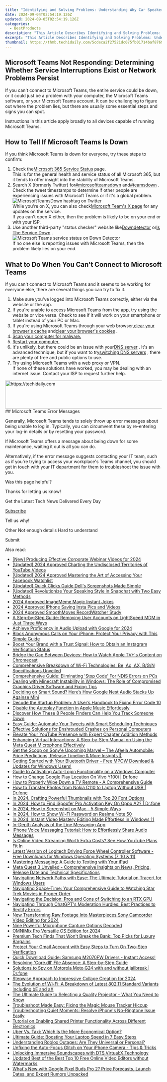 ```yaml
---
title: "Identifying and Solving Problems: Understanding Why Car Speakers Might Stop Working"
date: 2024-09-04T02:54:19.126Z
updated: 2024-09-05T02:54:19.126Z
categories:
  - BestProducts
description: "This Article Describes Identifying and Solving Problems: Understanding Why Car Speakers Might Stop Working"
excerpt: "This Article Describes Identifying and Solving Problems: Understanding Why Car Speakers Might Stop Working"
thumbnail: https://thmb.techidaily.com/5cdeca2f27521dc075fb01714baf87697fb58a0ad36d3dacc7568c6abd91399a.jpg
---
```


## Microsoft Teams Not Responding: Determining Whether Service Interruptions Exist or Network Problems Persist
 If you can't connect to Microsoft Teams, the entire service could be down, or it could just be a problem with your computer, the Microsoft Teams software, or your Microsoft Teams account. It can be challenging to figure out where the problem lies, but there are usually some essential steps and signs you can spot.

 Instructions in this article apply broadly to all devices capable of running Microsoft Teams.

## How to Tell If Microsoft Teams Is Down

 If you think Microsoft Teams is down for everyone, try these steps to confirm:

1. Check the[Microsoft 365 Service Status](https://twitter.com/MSFT365Status) page.  
 This is for the general health and service status of all Microsoft 365, but it tends to offer insight into the stability of Microsoft Teams.
2. Search X (formerly Twitter) for[#microsoftteamsdown](https://twitter.com/hashtag/microsoftteamsdown) and[#teamsdown](https://twitter.com/hashtag/TeamsDown) . Check the tweet timestamps to determine if other people are experiencing issues with Microsoft Teams or if it's a global problem.  
![MicrosoftTeamsDown hashtag on Twitter](https://www.lifewire.com/thmb/_UxDi-CGP-cUbmhFgoAP4AgFGe4=/1500x0/filters:no_upscale():max_bytes(150000):strip_icc():format(webp)/is-microsoft-teams-down-or-is-it-you-51050511-505bb881bf924c189064924855fbb7c8.jpg)  
 While you're on X, you can also check[Microsoft Team's X page](https://twitter.com/MicrosoftTeams) for any updates on the service.  
 If you can't open X either, then the problem is likely to be on your end or with your ISP.
3. Use another third-party "status checker" website like[Downdetector](https://downdetector.com/status/teams/) or[Is The Service Down](https://istheservicedown.com/problems/microsoft-teams) .  
![Microsoft Teams service status on Down Detector](https://www.lifewire.com/thmb/8PpnwSJBHgwKPGng__hrZM0m4jE=/1500x0/filters:no_upscale():max_bytes(150000):strip_icc():format(webp)/is-microsoft-teams-down-or-is-it-you-51050512-ee25bd1e25bc4991b9aef28aca7a0ff8.jpg)  
 If no one else is reporting issues with Microsoft Teams, then the problem likely lies on your end.

## What to Do When You Can't Connect to Microsoft Teams

 If you can't connect to Microsoft Teams and it seems to be working for everyone else, there are several things you can try to fix it.

1. Make sure you've logged into Microsoft Teams correctly, either via the website or the app.
2. If you're unable to access Microsoft Teams from the app, try using the website or vice versa. Check to see if it will work on your smartphone or tablet instead of your PC or Mac.
3. If you're using Microsoft Teams through your web browser,[clear your browser's cache](https://www.lifewire.com/how-to-clear-cache-2617980) and[clear your browser's cookies](https://www.lifewire.com/how-to-delete-cookies-2617981) .
4. [Scan your computer for malware.](https://www.lifewire.com/properly-scan-your-computer-for-viruses-and-other-malware-2624526)
5. [Restart your computer.](https://www.lifewire.com/how-to-reboot-a-computer-2624568)
6. It's unlikely, but there could be an issue with your[DNS server](https://www.lifewire.com/what-is-a-dns-server-2625854) . It's an advanced technique, but if you want to try[switching DNS servers](https://www.lifewire.com/how-to-change-dns-server-settings-2617979) , there are plenty of free and public options to use.
7. Try using Microsoft Teams with a web proxy or VPN.  
 If none of these solutions have worked, you may be dealing with an internet issue. Contact your ISP to request further help.

<!-- affiliate ads begin -->
<a href="https://appsumo.8odi.net/c/5597632/2094422/7443" target="_top" id="2094422">
  <img src="//a.impactradius-go.com/display-ad/7443-2094422" border="0" alt="https://techidaily.com" width="728" height="90"/>
</a>
<img height="0" width="0" src="https://appsumo.8odi.net/i/5597632/2094422/7443" style="position:absolute;visibility:hidden;" border="0" />
<!-- affiliate ads end -->
## Microsoft Teams Error Messages

 Generally, Microsoft Teams tends to solely throw up error messages about being unable to log in. Typically, you can circumvent these by re-entering your log-in details or by resetting your password.

 If Microsoft Teams offers a message about being down for some maintenance, waiting it out is all you can do.

 Alternatively, if the error message suggests contacting your IT team, such as if you're trying to access your workplace's Teams channel, you should get in touch with your IT department for them to troubleshoot the issue with you.

Was this page helpful?

Thanks for letting us know!

 Get the Latest Tech News Delivered Every Day

[Subscribe](https://www.lifewire.com/#)

Tell us why!

 Other  Not enough details  Hard to understand

 Submit

<ins class="adsbygoogle"
     style="display:block"
     data-ad-format="autorelaxed"
     data-ad-client="ca-pub-7571918770474297"
     data-ad-slot="1223367746"></ins>



<ins class="adsbygoogle"
     style="display:block"
     data-ad-client="ca-pub-7571918770474297"
     data-ad-slot="8358498916"
     data-ad-format="auto"
     data-full-width-responsive="true"></ins>

<span class="atpl-alsoreadstyle">Also read:</span>
<div><ul>
<li><a href="https://vimeo-videos.techidaily.com/new-producing-effective-corporate-webinar-videos-for-2024/"><u>[New] Producing Effective Corporate Webinar Videos for 2024</u></a></li>
<li><a href="https://facebook-record-videos.techidaily.com/updated-2024-approved-charting-the-undisclosed-territories-of-youtube-videos/"><u>[Updated] 2024 Approved  Charting the Undisclosed Territories of YouTube Videos</u></a></li>
<li><a href="https://facebook-clips.techidaily.com/updated-2024-approved-mastering-the-art-of-accessing-your-facebook-watchlist/"><u>[Updated] 2024 Approved  Mastering the Art of Accessing Your Facebook Watchlist</u></a></li>
<li><a href="https://screen-sharing-recording.techidaily.com/updated-quick-clicks-guide-dells-screenshots-made-simple/"><u>[Updated] Quick Clicks Guide  Dell's Screenshots Made Simple</u></a></li>
<li><a href="https://snapchat-videos.techidaily.com/updated-revolutionize-your-speaking-style-in-snapchat-with-two-easy-methods/"><u>[Updated] Revolutionize Your Speaking Style in Snapchat with Two Easy Methods</u></a></li>
<li><a href="https://some-techniques.techidaily.com/2024-approved-imagememe-magic-instant-jokes/"><u>2024 Approved  ImageMeme Magic  Instant Jokes</u></a></li>
<li><a href="https://instagram-clips.techidaily.com/2024-approved-iphone-saving-insta-pics-and-videos/"><u>2024 Approved  IPhone  Saving Insta Pics and Videos</u></a></li>
<li><a href="https://visual-screen-recording.techidaily.com/2024-approved-smoothmoves-recordwatcher-study/"><u>2024 Approved  SmoothMoves RecordWatcher Study</u></a></li>
<li><a href="https://os-tips.techidaily.com/a-step-by-step-guide-removing-user-accounts-on-lightspeed-mdm-in-just-three-ways/"><u>A Step-by-Step Guide: Removing User Accounts on LightSpeed MDM in Just Three Ways</u></a></li>
<li><a href="https://extra-resources.techidaily.com/achieve-proficiency-in-audio-upload-with-google-for-2024/"><u>Achieve Proficiency in Audio Upload with Google for 2024</u></a></li>
<li><a href="https://tech-recovery.techidaily.com/block-anonymous-calls-on-your-iphone-protect-your-privacy-with-this-simple-guide/"><u>Block Anonymous Calls on Your iPhone: Protect Your Privacy with This Simple Guide</u></a></li>
<li><a href="https://tech-recovery.techidaily.com/boost-your-brand-with-a-trust-signal-how-to-obtain-an-instagram-verification-status/"><u>Boost Your Brand with a Trust Signal: How to Obtain an Instagram Verification Status</u></a></li>
<li><a href="https://tech-recovery.techidaily.com/bridge-the-gap-between-devices-how-to-watch-apple-tvpluss-content-on-chromecast/"><u>Bridge the Gap Between Devices: How to Watch Apple TV+'s Content on Chromecast</u></a></li>
<li><a href="https://tech-recovery.techidaily.com/comprehensive-breakdown-of-wi-fi-technologies-be-ac-ax-bgn-specifications-unveiled/"><u>Comprehensive Breakdown of Wi-Fi Technologies: Be, Ac, AX, B/G/N Specifications Unveiled</u></a></li>
<li><a href="https://blue-screen-error.techidaily.com/comprehensive-guide-eliminating-stop-code-for-ndis-errors-on-pcs/"><u>Comprehensive Guide: Eliminating 'Stop Code' For NDIS Errors on PCs</u></a></li>
<li><a href="https://common-error.techidaily.com/dealing-with-minecraft-instability-in-windows-the-role-of-compromised-graphics-driver-software-and-fixing-tips/"><u>Dealing with Minecraft Instability in Windows: The Role of Compromised Graphics Driver Software and Fixing Tips</u></a></li>
<li><a href="https://buynow-info.techidaily.com/deciding-on-smart-sound-heres-how-google-nest-audio-stacks-up-againse-mini/"><u>Deciding on Smart Sound? Here’s How Google Nest Audio Stacks Up Againse Mini</u></a></li>
<li><a href="https://tech-recovery.techidaily.com/decode-the-startup-problem-a-users-handbook-to-fixing-error-code-10/"><u>Decode the Startup Problem: A User’s Handbook to Fixing Error Code 10</u></a></li>
<li><a href="https://tech-recovery.techidaily.com/1722893582532-disable-the-autoplay-function-in-apple-music-effortlessly/"><u>Disable the Autoplay Function in Apple Music Effortlessly</u></a></li>
<li><a href="https://tech-recovery.techidaily.com/discover-how-these-8-people-finders-can-help-you-track-someone-down/"><u>Discover How These 8 People Finders Can Help You Track Someone Down</u></a></li>
<li><a href="https://tech-recovery.techidaily.com/easy-guide-automate-your-tweets-with-smart-scheduling-techniques/"><u>Easy Guide: Automate Your Tweets with Smart Scheduling Techniques</u></a></li>
<li><a href="https://tech-recovery.techidaily.com/effective-solutions-for-enshrouded-crashes-on-personal-computers/"><u>Effective Solutions for Enshrouded Crashes on Personal Computers</u></a></li>
<li><a href="https://extra-tips.techidaily.com/elevate-your-youtube-presence-with-expert-chapter-addition-methods/"><u>Elevate Your YouTube Presence with Expert Chapter Addition Methods</u></a></li>
<li><a href="https://tech-recovery.techidaily.com/enhancing-virtual-interactions-a-step-by-step-manual-on-using-the-meta-quest-microphone-effectively/"><u>Enhancing Virtual Interactions: A Step-by-Step Manual on Using the Meta Quest Microphone Effectively</u></a></li>
<li><a href="https://tech-recovery.techidaily.com/get-the-scoop-on-sonye-upcoming-marvel-the-afeela-automobile-price-predictions-release-timeline-and-more-insights/"><u>Get the Scoop on Sony'e Upcoming Marvel – The Afeela Automobile: Price Predictions, Release Timeline & More Insights 🚗</u></a></li>
<li><a href="https://win-amazing.techidaily.com/getting-started-with-your-bluetooth-driver-free-mpow-download-and-updates-for-windows-users/"><u>Getting Started with Your Bluetooth Driver – Free MPOW Download & Updates for Windows Users!</u></a></li>
<li><a href="https://tech-recovery.techidaily.com/guide-to-activating-auto-login-functionality-on-a-windows-computer/"><u>Guide to Activating Auto-Login Functionality on a Windows Computer</u></a></li>
<li><a href="https://fake-location.techidaily.com/how-to-change-google-play-location-on-vivo-y100i-drfone-by-drfone-virtual-android/"><u>How to Change Google Play Location On Vivo Y100i | Dr.fone</u></a></li>
<li><a href="https://tech-recovery.techidaily.com/how-to-properly-wipe-down-a-tv-remote-a-comprehensive-guide/"><u>How to Properly Wipe Down a TV Remote - A Comprehensive Guide</u></a></li>
<li><a href="https://android-transfer.techidaily.com/how-to-transfer-photos-from-nokia-c110-to-laptop-without-usb-drfone-by-drfone-transfer-from-android-transfer-from-android/"><u>How to Transfer Photos from Nokia C110 to Laptop Without USB | Dr.fone</u></a></li>
<li><a href="https://youtube-videos.techidaily.com/in-2024-crafting-powerful-thumbnails-with-top-20-font-options/"><u>In 2024, Crafting Powerful Thumbnails with Top 20 Font Options</u></a></li>
<li><a href="https://review-topics.techidaily.com/in-2024-how-to-find-ispoofer-pro-activation-key-on-oppo-a2-drfone-by-drfone-virtual-android/"><u>In 2024, How to Find iSpoofer Pro Activation Key On Oppo A2? | Dr.fone</u></a></li>
<li><a href="https://on-screen-recording.techidaily.com/in-2024-how-to-screenshot-on-mac-5-simple-ways/"><u>In 2024, How to Screenshot on Mac - 5 Simple Ways</u></a></li>
<li><a href="https://easy-unlock-android.techidaily.com/in-2024-how-to-show-wi-fi-password-on-realme-note-50-by-drfone-android/"><u>In 2024, How to Show Wi-Fi Password on Realme Note 50</u></a></li>
<li><a href="https://extra-support.techidaily.com/in-2024-instant-video-mastery-editing-made-effortless-in-windows-11/"><u>In 2024, Instant Video Mastery  Editing Made Effortless in Windows 11</u></a></li>
<li><a href="https://tech-recovery.techidaily.com/in-depth-analysis-of-the-line-messaging-app/"><u>In-Depth Analysis of the Line Messaging App</u></a></li>
<li><a href="https://tech-recovery.techidaily.com/iphone-voice-messaging-tutorial-how-to-effortlessly-share-audio-messages/"><u>IPhone Voice Messaging Tutorial: How to Effortlessly Share Audio Messages</u></a></li>
<li><a href="https://youtube-zero.techidaily.com/line-video-streaming-worth-extra-costs-see-how-youtube-plans-fit-in/"><u>Is Online Video Streaming Worth Extra Costs? See How YouTube Plans Fit In</u></a></li>
<li><a href="https://win-amazing.techidaily.com/latest-version-of-logitech-driving-force-wheel-controller-software-free-downloads-for-windows-operating-systems-7-10-and-11/"><u>Latest Version of Logitech Driving Force Wheel Controller Software - Free Downloads for Windows Operating Systems (7, 10 & 11)</u></a></li>
<li><a href="https://tech-recovery.techidaily.com/mastering-messaging-a-guide-to-texting-with-your-ipad/"><u>Mastering Messaging: A Guide to Texting with Your iPad</u></a></li>
<li><a href="https://tech-recovery.techidaily.com/meta-quest-3-unveiled-comprehensive-insights-on-news-pricing-release-date-and-technical-specifications/"><u>Meta Quest 3 Unveiled - Comprehensive Insights on News, Pricing, Release Date and Technical Specifications</u></a></li>
<li><a href="https://tech-recovery.techidaily.com/navigating-network-paths-with-ease-the-ultimate-tutorial-on-tracert-for-windows-users/"><u>Navigating Network Paths with Ease: The Ultimate Tutorial on Tracert for Windows Users</u></a></li>
<li><a href="https://tech-recovery.techidaily.com/navigating-space-time-your-comprehensive-guide-to-watching-star-trek-movies-in-proper-order/"><u>Navigating Space-Time: Your Comprehensive Guide to Watching Star Trek Movies in Proper Order</u></a></li>
<li><a href="https://tech-recovery.techidaily.com/navigating-the-decision-pros-and-cons-of-switching-to-an-rtx-gpu/"><u>Navigating the Decision: Pros and Cons of Switching to an RTX GPU</u></a></li>
<li><a href="https://tech-recovery.techidaily.com/navigating-through-chatgpts-moderation-hurdles-best-practices-to-rectify-errors/"><u>Navigating Through ChatGPT's Moderation Hurdles: Best Practices to Rectify Errors</u></a></li>
<li><a href="https://smart-video-editing.techidaily.com/new-transforming-raw-footage-into-masterpieces-sony-camcorder-video-editing-for-2024/"><u>New Transforming Raw Footage Into Masterpieces Sony Camcorder Video Editing for 2024</u></a></li>
<li><a href="https://screen-mirroring-recording.techidaily.com/nine-powerful-microphone-capture-options-decoded/"><u>Nine Powerful Microphone Capture Options Decoded</u></a></li>
<li><a href="https://extra-guidance.techidaily.com/omnimix-pro-versatile-os-edition-for-2024/"><u>OMNIMix Pro  Versatile OS Edition for 2024</u></a></li>
<li><a href="https://tech-recovery.techidaily.com/premium-tech-finds-that-wont-break-the-bank-top-picks-for-luxury-bargains/"><u>Premium Tech Finds That Won't Break the Bank: Top Picks for Luxury Bargains</u></a></li>
<li><a href="https://tech-recovery.techidaily.com/protect-your-gmail-account-with-easy-steps-to-turn-on-two-step-verification/"><u>Protect Your Gmail Account with Easy Steps to Turn On Two-Step Verification</u></a></li>
<li><a href="https://hardware-help.techidaily.com/1722976771393-quick-download-guide-samsung-m2070fw-drivers-instant-access/"><u>Quick Download Guide: Samsung M2070FW Drivers - Instant Access!</u></a></li>
<li><a href="https://tech-recovery.techidaily.com/resolving-coredll-file-absence-a-step-by-step-guide/"><u>Resolving 'Core.dll' File Absence: A Step-by-Step Guide</u></a></li>
<li><a href="https://android-location-track.techidaily.com/solutions-to-spy-on-motorola-moto-g24-with-and-without-jailbreak-drfone-by-drfone-virtual-android/"><u>Solutions to Spy on Motorola Moto G24 with and without jailbreak | Dr.fone</u></a></li>
<li><a href="https://extra-approaches.techidaily.com/stepwise-approach-to-impressive-collage-creation-for-2024/"><u>Stepwise Approach to Impressive Collage Creation for 2024</u></a></li>
<li><a href="https://tech-recovery.techidaily.com/the-evolution-of-wi-fi-a-breakdown-of-latest-80211-standard-variants-including-be-and-ax/"><u>The Evolution of Wi-Fi: A Breakdown of Latest 802.11 Standard Variants Including bE and aX</u></a></li>
<li><a href="https://tech-recovery.techidaily.com/the-ultimate-guide-to-selecting-a-quality-projector-what-you-need-to-know/"><u>The Ultimate Guide to Selecting a Quality Projector – What You Need to Know</u></a></li>
<li><a href="https://tech-recovery.techidaily.com/troubleshoot-made-easy-fixing-the-magic-mouse-tracker-hiccup/"><u>Troubleshoot Made Easy: Fixing the Magic Mouse Tracker Hiccup</u></a></li>
<li><a href="https://tech-recovery.techidaily.com/1722900906141-troubleshooting-quiet-moments-resolve-iphones-no-ringtone-issue-easily/"><u>Troubleshooting Quiet Moments: Resolve iPhone's No-Ringtone Issue Easily</u></a></li>
<li><a href="https://technical-tips.techidaily.com/tutorial-on-enabling-shared-printer-functionality-across-different-electronics/"><u>Tutorial on Enabling Shared Printer Functionality Across Different Electronics</u></a></li>
<li><a href="https://tech-recovery.techidaily.com/uber-vs-taxi-which-is-the-more-economical-option/"><u>Uber Vs. Taxi: Which Is the More Economical Option?</u></a></li>
<li><a href="https://tech-recovery.techidaily.com/ultimate-guide-boosting-your-laptop-speed-in-7-easy-steps/"><u>Ultimate Guide: Boosting Your Laptop Speed in 7 Easy Steps</u></a></li>
<li><a href="https://tech-recovery.techidaily.com/understanding-roblox-outages-are-they-universal-or-personal/"><u>Understanding Roblox Outages: Are They Universal or Personal?</u></a></li>
<li><a href="https://tech-recovery.techidaily.com/unfixing-the-auto-focus-glitch-on-your-iphone-camera-tips-and-tricks/"><u>Unfixing the Auto-Focus Glitch on Your iPhone Camera - Tips & Tricks</u></a></li>
<li><a href="https://tech-recovery.techidaily.com/unlocking-immersive-soundscapes-with-dts-virtualx-technology/"><u>Unlocking Immersive Soundscapes with DTS Virtual:X Technology</u></a></li>
<li><a href="https://ai-vdieo-software.techidaily.com/updated-best-of-the-best-top-10-free-online-video-editors-without-watermarks/"><u>Updated Best of the Best Top 10 Free Online Video Editors without Watermarks</u></a></li>
<li><a href="https://tech-recovery.techidaily.com/whats-new-with-google-pixel-buds-pro-2-price-forecasts-launch-dates-and-expert-rumors-unpacked/"><u>What's New with Google Pixel Buds Pro 2? Price Forecasts, Launch Dates, and Expert Rumors Unpacked</u></a></li>
</ul></div>
